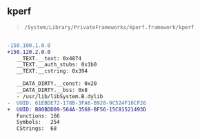 ## kperf

> `/System/Library/PrivateFrameworks/kperf.framework/kperf`

```diff

-150.100.1.0.0
+150.120.2.0.0
   __TEXT.__text: 0x4874
   __TEXT.__auth_stubs: 0x1b0
   __TEXT.__cstring: 0x394

   __DATA_DIRTY.__const: 0x20
   __DATA_DIRTY.__bss: 0x8
   - /usr/lib/libSystem.B.dylib
-  UUID: 61EBDE72-178B-3FA6-B928-9C524F16CF26
+  UUID: B80BDD09-564A-3568-BF56-15C81521493D
   Functions: 166
   Symbols:   254
   CStrings:  68

```

